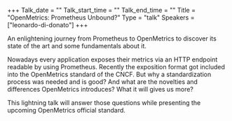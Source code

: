 +++
Talk_date = ""
Talk_start_time = ""
Talk_end_time = ""
Title = "OpenMetrics: Prometheus Unbound?"
Type = "talk"
Speakers = ["leonardo-di-donato"]
+++

An enlightening journey from Prometheus to OpenMetrics to discover its state of the art and some fundamentals about it.

Nowadays every application exposes their metrics via an HTTP endpoint readable by using Prometheus. Recently the exposition format got included into the OpenMetrics standard of the CNCF. But why a standardization process was needed and is good? And what are the novelties and differences OpenMetrics introduces? What it will gives us more?

This lightning talk will answer those questions while presenting the upcoming OpenMetrics official standard.